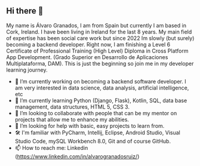 ## Hi there 👋

My name is Álvaro Granados, I am from Spain but currently I am based in Cork, Ireland. I have been living in Ireland for the last 8 years. My main field of expertise has been social care work but since 2022 Im slowly (but surely) becoming a backend developer. Right now, I am finishing a Level 6 Certificate of Professional Training (High Level) Diploma in Cross Platform App Development. (Grado Superior en Desarrollo de Aplicaciones Multiplataforma, DAM). This is just the beginning so join me in my developer learning journey.

- 🔭 I’m currently working on becoming a backend software developer. I am very interested in data science, data analysis, artificial intelligence, etc
- 🌱 I’m currently learning Python (Django, Flask), Kotlin, SQL, data base management, data structures, HTML 5, CSS 3.
- 👯 I’m looking to collaborate with people that can be my mentor on projects that allow me to enhance my abilities.
- 🤔 I’m looking for help with basic, easy projects to learn from.
- 🛠️ I'm familiar with PyCharm, Intellij, Eclipse, Android Studio, Visual Studio Code, mySQL Workbench 8.0, Git and of course GitHub.
- 📫 How to reach me: Linkedin (https://www.linkedin.com/in/alvarogranadosruiz/)

